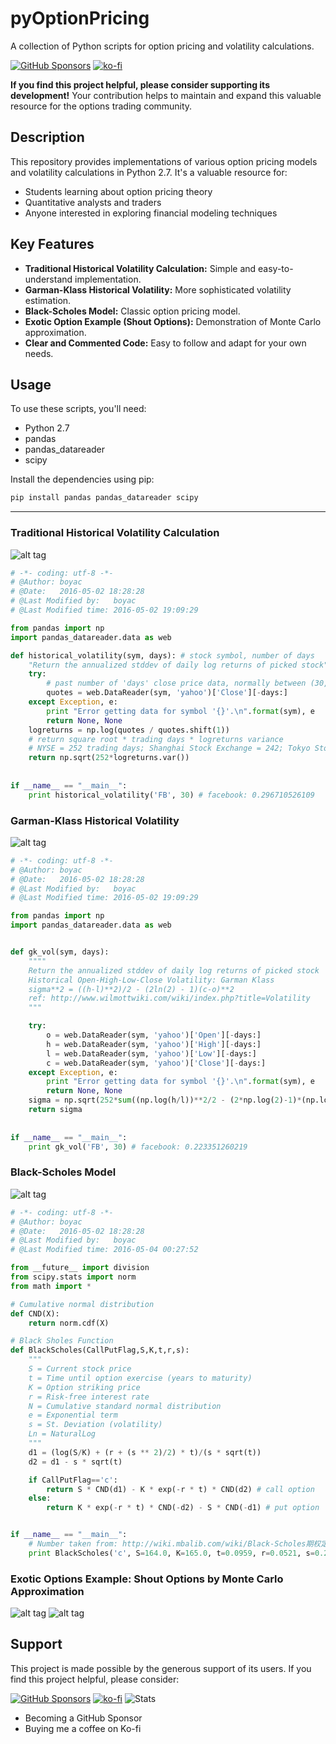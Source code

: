 # pyOptionPricing

A collection of Python scripts for option pricing and volatility calculations.

[![GitHub Sponsors](https://img.shields.io/github/sponsors/boyac?style=for-the-badge)](https://github.com/sponsors/boyac)
[![ko-fi](https://www.ko-fi.com/img/githubbutton_sm.svg)](https://ko-fi.com/boyac)

**If you find this project helpful, please consider supporting its development!** Your contribution helps to maintain and expand this valuable resource for the options trading community.

## Description

This repository provides implementations of various option pricing models and volatility calculations in Python 2.7. It's a valuable resource for:

*   Students learning about option pricing theory
*   Quantitative analysts and traders
*   Anyone interested in exploring financial modeling techniques

## Key Features

*   **Traditional Historical Volatility Calculation:** Simple and easy-to-understand implementation.
*   **Garman-Klass Historical Volatility:** More sophisticated volatility estimation.
*   **Black-Scholes Model:** Classic option pricing model.
*   **Exotic Option Example (Shout Options):** Demonstration of Monte Carlo approximation.
*   **Clear and Commented Code:** Easy to follow and adapt for your own needs.

## Usage

To use these scripts, you'll need:

*   Python 2.7
*   pandas
*   pandas_datareader
*   scipy

Install the dependencies using pip:

```bash
pip install pandas pandas_datareader scipy
```
---

### Traditional Historical Volatility Calculation
![alt tag](image/classical_vol.jpg)

```python
# -*- coding: utf-8 -*-
# @Author: boyac
# @Date:   2016-05-02 18:28:28
# @Last Modified by:   boyac
# @Last Modified time: 2016-05-02 19:09:29

from pandas import np
import pandas_datareader.data as web

def historical_volatility(sym, days): # stock symbol, number of days
    "Return the annualized stddev of daily log returns of picked stock"
    try:
        # past number of 'days' close price data, normally between (30, 60)
        quotes = web.DataReader(sym, 'yahoo')['Close'][-days:] 
    except Exception, e:
        print "Error getting data for symbol '{}'.\n".format(sym), e
        return None, None
    logreturns = np.log(quotes / quotes.shift(1))
    # return square root * trading days * logreturns variance
    # NYSE = 252 trading days; Shanghai Stock Exchange = 242; Tokyo Stock Exchange = 246 days?
    return np.sqrt(252*logreturns.var()) 
    
    
if __name__ == "__main__":
    print historical_volatility('FB', 30) # facebook: 0.296710526109
```


### Garman-Klass Historical Volatility
![alt tag](image/Garman-Klass_historical_vol.jpg)
```python
# -*- coding: utf-8 -*-
# @Author: boyac
# @Date:   2016-05-02 18:28:28
# @Last Modified by:   boyac
# @Last Modified time: 2016-05-02 19:09:29

from pandas import np
import pandas_datareader.data as web


def gk_vol(sym, days):
    """"
    Return the annualized stddev of daily log returns of picked stock
    Historical Open-High-Low-Close Volatility: Garman Klass
    sigma**2 = ((h-l)**2)/2 - (2ln(2) - 1)(c-o)**2
    ref: http://www.wilmottwiki.com/wiki/index.php?title=Volatility
    """

    try:
    	o = web.DataReader(sym, 'yahoo')['Open'][-days:] 
    	h = web.DataReader(sym, 'yahoo')['High'][-days:] 
    	l = web.DataReader(sym, 'yahoo')['Low'][-days:] 
        c = web.DataReader(sym, 'yahoo')['Close'][-days:]
    except Exception, e:
        print "Error getting data for symbol '{}'.\n".format(sym), e
        return None, None
    sigma = np.sqrt(252*sum((np.log(h/l))**2/2 - (2*np.log(2)-1)*(np.log(c/o)**2))/days)
    return sigma
    
    
if __name__ == "__main__":
    print gk_vol('FB', 30) # facebook: 0.223351260219
```


### Black-Scholes Model
![alt tag](image/blackscholes.jpg)
```python
# -*- coding: utf-8 -*-
# @Author: boyac
# @Date:   2016-05-02 18:28:28
# @Last Modified by:   boyac
# @Last Modified time: 2016-05-04 00:27:52

from __future__ import division
from scipy.stats import norm
from math import *

# Cumulative normal distribution
def CND(X):
    return norm.cdf(X)

# Black Sholes Function
def BlackScholes(CallPutFlag,S,K,t,r,s):
    """
    S = Current stock price
    t = Time until option exercise (years to maturity)
    K = Option striking price
    r = Risk-free interest rate
    N = Cumulative standard normal distribution
    e = Exponential term
    s = St. Deviation (volatility)
    Ln = NaturalLog
    """
    d1 = (log(S/K) + (r + (s ** 2)/2) * t)/(s * sqrt(t))
    d2 = d1 - s * sqrt(t)

    if CallPutFlag=='c':
        return S * CND(d1) - K * exp(-r * t) * CND(d2) # call option
    else:
        return K * exp(-r * t) * CND(-d2) - S * CND(-d1) # put option 


if __name__ == "__main__":
    # Number taken from: http://wiki.mbalib.com/wiki/Black-Scholes期权定价模型
    print BlackScholes('c', S=164.0, K=165.0, t=0.0959, r=0.0521, s=0.29) # 5.788529972549341
```

### Exotic Options Example: Shout Options by Monte Carlo Approximation
![alt tag](image/MC2.png)
![alt tag](image/Shout2.png)


## Support

This project is made possible by the generous support of its users. If you find this project helpful, please consider:

[![GitHub Sponsors](https://img.shields.io/github/sponsors/boyac?style=for-the-badge)](https://github.com/sponsors/boyac)
[![ko-fi](https://www.ko-fi.com/img/githubbutton_sm.svg)](https://ko-fi.com/boyac)
![Stats](https://img.shields.io/github/downloads/boyac/pyOptionPricing/total?label=Stats&color=blue)

*   Becoming a GitHub Sponsor
*   Buying me a coffee on Ko-fi

